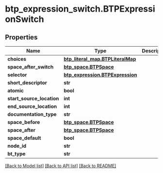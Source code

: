 # btp_expression_switch.BTPExpressionSwitch

## Properties
Name | Type | Description | Notes
------------ | ------------- | ------------- | -------------
**choices** | [**btp_literal_map.BTPLiteralMap**](BTPLiteralMap.md) |  | [optional] 
**space_after_switch** | [**btp_space.BTPSpace**](BTPSpace.md) |  | [optional] 
**selector** | [**btp_expression.BTPExpression**](BTPExpression.md) |  | [optional] 
**short_descriptor** | **str** |  | [optional] 
**atomic** | **bool** |  | [optional] 
**start_source_location** | **int** |  | [optional] 
**end_source_location** | **int** |  | [optional] 
**documentation_type** | **str** |  | [optional] 
**space_before** | [**btp_space.BTPSpace**](BTPSpace.md) |  | [optional] 
**space_after** | [**btp_space.BTPSpace**](BTPSpace.md) |  | [optional] 
**space_default** | **bool** |  | [optional] 
**node_id** | **str** |  | [optional] 
**bt_type** | **str** |  | [optional] 

[[Back to Model list]](../README.md#documentation-for-models) [[Back to API list]](../README.md#documentation-for-api-endpoints) [[Back to README]](../README.md)


